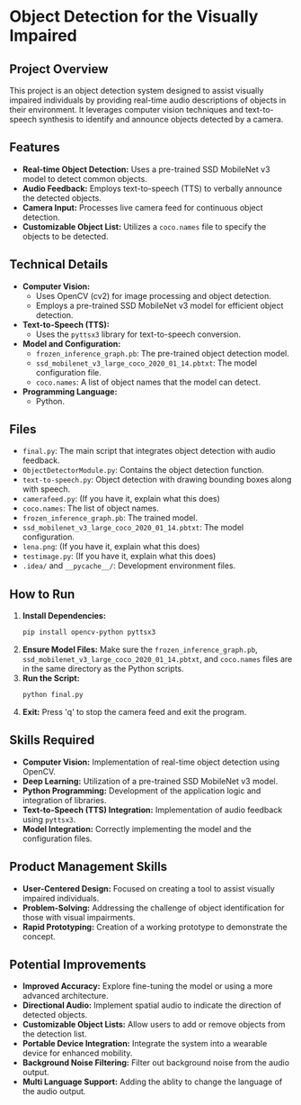 # Object Detection for the Visually Impaired

## Project Overview

This project is an object detection system designed to assist visually impaired individuals by providing real-time audio descriptions of objects in their environment. It leverages computer vision techniques and text-to-speech synthesis to identify and announce objects detected by a camera.

## Features

* **Real-time Object Detection:** Uses a pre-trained SSD MobileNet v3 model to detect common objects.
* **Audio Feedback:** Employs text-to-speech (TTS) to verbally announce the detected objects.
* **Camera Input:** Processes live camera feed for continuous object detection.
* **Customizable Object List:** Utilizes a `coco.names` file to specify the objects to be detected.

## Technical Details

* **Computer Vision:**
    * Uses OpenCV (cv2) for image processing and object detection.
    * Employs a pre-trained SSD MobileNet v3 model for efficient object detection.
* **Text-to-Speech (TTS):**
    * Uses the `pyttsx3` library for text-to-speech conversion.
* **Model and Configuration:**
    * `frozen_inference_graph.pb`: The pre-trained object detection model.
    * `ssd_mobilenet_v3_large_coco_2020_01_14.pbtxt`: The model configuration file.
    * `coco.names`: A list of object names that the model can detect.
* **Programming Language:**
    * Python.

## Files

* `final.py`: The main script that integrates object detection with audio feedback.
* `ObjectDetectorModule.py`: Contains the object detection function.
* `text-to-speech.py`: Object detection with drawing bounding boxes along with speech.
* `camerafeed.py`: (If you have it, explain what this does)
* `coco.names`: The list of object names.
* `frozen_inference_graph.pb`: The trained model.
* `ssd_mobilenet_v3_large_coco_2020_01_14.pbtxt`: The model configuration.
* `lena.png`: (If you have it, explain what this does)
* `testimage.py`: (If you have it, explain what this does)
* `.idea/` and `__pycache__/`: Development environment files.

## How to Run

1.  **Install Dependencies:**
    ```bash
    pip install opencv-python pyttsx3
    ```
2.  **Ensure Model Files:** Make sure the `frozen_inference_graph.pb`, `ssd_mobilenet_v3_large_coco_2020_01_14.pbtxt`, and `coco.names` files are in the same directory as the Python scripts.
3.  **Run the Script:**
    ```bash
    python final.py
    ```
4.  **Exit:** Press 'q' to stop the camera feed and exit the program.

## Skills Required

* **Computer Vision:** Implementation of real-time object detection using OpenCV.
* **Deep Learning:** Utilization of a pre-trained SSD MobileNet v3 model.
* **Python Programming:** Development of the application logic and integration of libraries.
* **Text-to-Speech (TTS) Integration:** Implementation of audio feedback using `pyttsx3`.
* **Model Integration:** Correctly implementing the model and the configuration files.

## Product Management Skills
* **User-Centered Design:** Focused on creating a tool to assist visually impaired individuals.
* **Problem-Solving:** Addressing the challenge of object identification for those with visual impairments.
* **Rapid Prototyping:** Creation of a working prototype to demonstrate the concept.


## Potential Improvements

* **Improved Accuracy:** Explore fine-tuning the model or using a more advanced architecture.
* **Directional Audio:** Implement spatial audio to indicate the direction of detected objects.
* **Customizable Object Lists:** Allow users to add or remove objects from the detection list.
* **Portable Device Integration:** Integrate the system into a wearable device for enhanced mobility.
* **Background Noise Filtering:** Filter out background noise from the audio output.
* **Multi Language Support:** Adding the ablity to change the language of the audio output.


